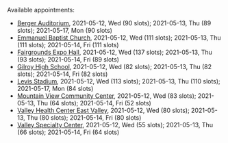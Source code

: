 Available appointments:

* [Berger Auditorium](https://schedulecare.sccgov.org/mychartprd/SignupAndSchedule/EmbeddedSchedule?id=132694&vt=1277&dept=101064003), 2021-05-12, Wed (90 slots); 2021-05-13, Thu (89 slots); 2021-05-17, Mon (90 slots)
* [Emmanuel Baptist Church](https://schedulecare.sccgov.org/mychartprd/SignupAndSchedule/EmbeddedSchedule?id=132871&vt=1277&dept=101064006), 2021-05-12, Wed (111 slots); 2021-05-13, Thu (111 slots); 2021-05-14, Fri (111 slots)
* [Fairgrounds Expo Hall](https://schedulecare.sccgov.org/mychartprd/SignupAndSchedule/EmbeddedSchedule?id=132726&vt=1277&dept=101064002), 2021-05-12, Wed (137 slots); 2021-05-13, Thu (93 slots); 2021-05-14, Fri (89 slots)
* [Gilroy High School](https://schedulecare.sccgov.org/mychartprd/SignupAndSchedule/EmbeddedSchedule?id=132980&vt=1277&dept=101064008), 2021-05-12, Wed (82 slots); 2021-05-13, Thu (82 slots); 2021-05-14, Fri (82 slots)
* [Levis Stadium](https://schedulecare.sccgov.org/mychartprd/SignupAndSchedule/EmbeddedSchedule?id=132723&vt=1277&dept=101064004), 2021-05-12, Wed (113 slots); 2021-05-13, Thu (110 slots); 2021-05-17, Mon (84 slots)
* [Mountain View Community Center](https://schedulecare.sccgov.org/mychartprd/SignupAndSchedule/EmbeddedSchedule?id=132472&vt=1277&dept=101064001), 2021-05-12, Wed (83 slots); 2021-05-13, Thu (64 slots); 2021-05-14, Fri (52 slots)
* [Valley Health Center East Valley](https://schedulecare.sccgov.org/mychartprd/SignupAndSchedule/EmbeddedSchedule?id=132268&vt=1277&dept=101064007), 2021-05-12, Wed (80 slots); 2021-05-13, Thu (80 slots); 2021-05-14, Fri (80 slots)
* [Valley Specialty Center](https://schedulecare.sccgov.org/mychartprd/SignupAndSchedule/EmbeddedSchedule?id=132277&vt=1277&dept=101001072), 2021-05-12, Wed (55 slots); 2021-05-13, Thu (66 slots); 2021-05-14, Fri (64 slots)
